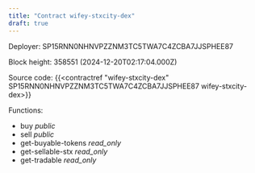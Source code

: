 ```yaml
---
title: "Contract wifey-stxcity-dex"
draft: true
---
```

Deployer: SP15RNN0NHNVPZZNM3TC5TWA7C4ZCBA7JJSPHEE87


 



Block height: 358551 (2024-12-20T02:17:04.000Z)

Source code: {{<contractref "wifey-stxcity-dex" SP15RNN0NHNVPZZNM3TC5TWA7C4ZCBA7JJSPHEE87 wifey-stxcity-dex>}}

Functions:

* buy _public_
* sell _public_
* get-buyable-tokens _read_only_
* get-sellable-stx _read_only_
* get-tradable _read_only_
